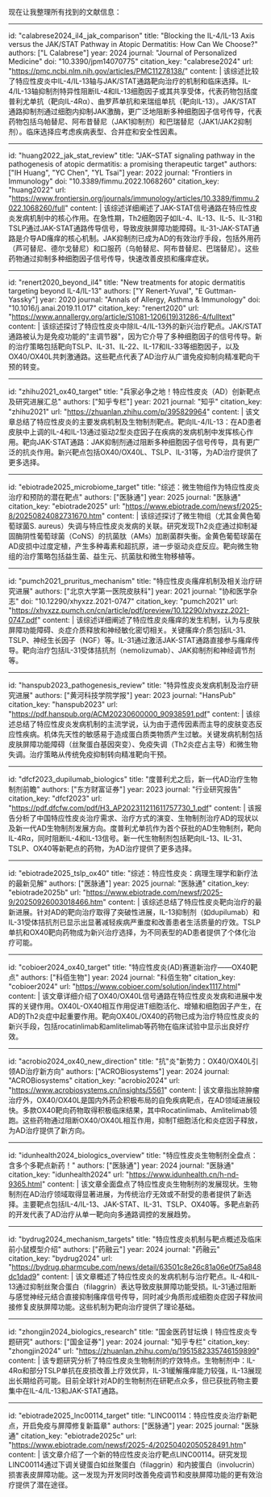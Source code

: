 现在让我整理所有找到的文献信息：

----
id: "calabrese2024_il4_jak_comparison"
title: "Blocking the IL-4/IL-13 Axis versus the JAK/STAT Pathway in Atopic Dermatitis: How Can We Choose?"
authors: ["L Calabrese"]
year: 2024
journal: "Journal of Personalized Medicine"
doi: "10.3390/jpm14070775"
citation_key: "calabrese2024"
url: "https://pmc.ncbi.nlm.nih.gov/articles/PMC11278138/"
content: |
  该综述比较了特应性皮炎中IL-4/IL-13轴与JAK/STAT通路靶向治疗的机制和临床选择。IL-4/IL-13轴抑制剂特异性阻断IL-4和IL-13细胞因子或其共享受体，代表药物包括度普利尤单抗（靶向IL-4Rα）、曲罗芦单抗和来瑞组单抗（靶向IL-13）。JAK/STAT通路抑制剂通过细胞内抑制JAK激酶，更广泛地阻断多种细胞因子信号传导，代表药物包括乌帕替尼、阿布昔替尼（JAK1抑制剂）和巴瑞替尼（JAK1/JAK2抑制剂）。临床选择应考虑疾病表型、合并症和安全性因素。

----
id: "huang2022_jak_stat_review"
title: "JAK–STAT signaling pathway in the pathogenesis of atopic dermatitis: a promising therapeutic target"
authors: ["IH Huang", "YC Chen", "YL Tsai"]
year: 2022
journal: "Frontiers in Immunology"
doi: "10.3389/fimmu.2022.1068260"
citation_key: "huang2022"
url: "https://www.frontiersin.org/journals/immunology/articles/10.3389/fimmu.2022.1068260/full"
content: |
  该综述详细阐述了JAK-STAT信号通路在特应性皮炎发病机制中的核心作用。在急性期，Th2细胞因子如IL-4、IL-13、IL-5、IL-31和TSLP通过JAK-STAT通路传导信号，导致皮肤屏障功能障碍。IL-31-JAK-STAT通路是介导AD瘙痒的核心机制。JAK抑制剂已成为AD的有效治疗手段，包括外用药（芦可替尼、德尔戈替尼）和口服药（乌帕替尼、阿布昔替尼、巴瑞替尼）。这些药物通过抑制多种细胞因子信号传导，快速改善皮损和瘙痒症状。

----
id: "renert2020_beyond_il4"
title: "New treatments for atopic dermatitis targeting beyond IL-4/IL-13"
authors: ["Y Renert-Yuval", "E Guttman-Yassky"]
year: 2020
journal: "Annals of Allergy, Asthma & Immunology"
doi: "10.1016/j.anai.2019.11.017"
citation_key: "renert2020"
url: "https://www.annallergy.org/article/S1081-1206(19)31286-4/fulltext"
content: |
  该综述探讨了特应性皮炎中除IL-4/IL-13外的新兴治疗靶点。JAK/STAT通路被认为是免疫功能的"主调节器"，因为它介导了多种细胞因子的信号传导。新的治疗策略包括靶向TSLP、IL-31、IL-22、IL-17和IL-33等细胞因子，以及OX40/OX40L共刺激通路。这些靶点代表了AD治疗从广谱免疫抑制向精准靶向干预的转变。

----
id: "zhihu2021_ox40_target"
title: "兵家必争之地！特应性皮炎（AD）创新靶点及研究进展汇总"
authors: ["知乎专栏"]
year: 2021
journal: "知乎"
citation_key: "zhihu2021"
url: "https://zhuanlan.zhihu.com/p/395829964"
content: |
  该文章总结了特应性皮炎的主要发病机制及生物制剂靶点。靶向IL-4/IL-13：在AD患者皮肤中上调的IL-4和IL-13通过驱动2型炎症因子在疾病的发病机制中发挥核心作用。靶向JAK-STAT通路：JAK抑制剂通过阻断多种细胞因子信号传导，具有更广泛的抗炎作用。新兴靶点包括OX40/OX40L、TSLP、IL-31等，为AD治疗提供了更多选择。

----
id: "ebiotrade2025_microbiome_target"
title: "综述：微生物组作为特应性皮炎治疗和预防的潜在靶点"
authors: ["医脉通"]
year: 2025
journal: "医脉通"
citation_key: "ebiotrade2025"
url: "https://www.ebiotrade.com/newsf/2025-8/20250824082731670.htm"
content: |
  该综述探讨了微生物组（尤其金黄色葡萄球菌S. aureus）失调与特应性皮炎发病的关联。研究发现Th2炎症通过抑制凝固酶阴性葡萄球菌（CoNS）的抗菌肽（AMs）加剧菌群失衡。金黄色葡萄球菌在AD皮损中过度定植，产生多种毒素和超抗原，进一步驱动炎症反应。靶向微生物组的治疗策略包括益生菌、益生元、抗菌肽和微生物移植等。

----
id: "pumch2021_pruritus_mechanism"
title: "特应性皮炎瘙痒机制及相关治疗研究进展"
authors: ["北京大学第一医院皮肤科"]
year: 2021
journal: "协和医学杂志"
doi: "10.12290/xhyxzz.2021-0747"
citation_key: "pumch2021"
url: "https://xhyxzz.pumch.cn/cn/article/pdf/preview/10.12290/xhyxzz.2021-0747.pdf"
content: |
  该综述详细阐述了特应性皮炎瘙痒的发生机制，认为与皮肤屏障功能障碍、炎症介质释放和神经敏化密切相关。关键瘙痒介质包括IL-31、TSLP、神经生长因子（NGF）等。IL-31通过激活JAK-STAT通路直接参与瘙痒传导。靶向治疗包括IL-31受体拮抗剂（nemolizumab）、JAK抑制剂和神经调节剂等。

----
id: "hanspub2023_pathogenesis_review"
title: "特异性皮炎发病机制及治疗研究进展"
authors: ["黄河科技学院学报"]
year: 2023
journal: "HansPub"
citation_key: "hanspub2023"
url: "https://pdf.hanspub.org/ACM20230600000_90938591.pdf"
content: |
  该综述总结了特应性皮炎发病机制的主流学说，认为由于遗传因素而主导的皮肤变态反应性疾病。机体先天性的敏感易于造成蛋白质类物质产生过敏。关键发病机制包括皮肤屏障功能障碍（丝聚蛋白基因突变）、免疫失调（Th2炎症占主导）和微生物失调。治疗策略从传统免疫抑制转向精准靶向干预。

----
id: "dfcf2023_dupilumab_biologics"
title: "度普利尤之后，新一代AD治疗生物制剂前瞻"
authors: ["东方财富证券"]
year: 2023
journal: "行业研究报告"
citation_key: "dfcf2023"
url: "https://pdf.dfcfw.com/pdf/H3_AP202311211611757730_1.pdf"
content: |
  该报告分析了中国特应性皮炎治疗需求、治疗方式的演变、生物制剂治疗AD的现状以及新一代AD生物制剂发展方向。度普利尤单抗作为首个获批的AD生物制剂，靶向IL-4Rα，同时阻断IL-4和IL-13信号。新一代生物制剂包括靶向IL-13、IL-31、TSLP、OX40等新靶点的药物，为AD治疗提供了更多选择。

----
id: "ebiotrade2025_tslp_ox40"
title: "综述：特应性皮炎：病理生理学和新疗法的最新见解"
authors: ["医脉通"]
year: 2025
journal: "医脉通"
citation_key: "ebiotrade2025b"
url: "https://www.ebiotrade.com/newsf/2025-9/20250926003018466.htm"
content: |
  该综述总结了特应性皮炎靶向治疗的最新进展。针对AD的靶向治疗取得了突破性进展，IL-13抑制剂（如dupilumab）和IL-31受体拮抗剂已显示出显著减轻疾病严重度和改善患者生活质量的疗效。TSLP单抗和OX40靶向药物成为新兴治疗选择，为不同表型的AD患者提供了个体化治疗可能。

----
id: "cobioer2024_ox40_target"
title: "特应性皮炎(AD)赛道新治疗——OX40靶点"
authors: ["科佰生物"]
year: 2024
journal: "科佰生物"
citation_key: "cobioer2024"
url: "https://www.cobioer.com/solution/index1117.html"
content: |
  该文章详细介绍了OX40/OX40L信号通路在特应性皮炎发病和进展中发挥的关键作用。OX40L-OX40相互作用促进T细胞活化、增殖和细胞因子产生，在AD的Th2炎症中起重要作用。靶向OX40L/OX40的药物已成为治疗特应性皮炎的新兴手段，包括rocatinlimab和amlitelimab等药物在临床试验中显示出良好疗效。

----
id: "acrobio2024_ox40_new_direction"
title: "抗\"炎\"新势力：OX40/OX40L引领AD治疗新方向"
authors: ["ACROBiosystems"]
year: 2024
journal: "ACROBiosystems"
citation_key: "acrobio2024"
url: "https://www.acrobiosystems.cn/insights/5561"
content: |
  该文章指出除肿瘤治疗外，OX40/OX40L是国内外药企积极布局的自免疾病靶点，在AD领域进展较快。多款OX40靶向药物取得积极临床结果，其中Rocatinlimab、Amlitelimab领跑。这些药物通过阻断OX40/OX40L相互作用，抑制T细胞活化和炎症因子释放，为AD治疗提供了新方向。

----
id: "idunhealth2024_biologics_overview"
title: "特应性皮炎生物制剂全盘点：含多个多靶点新药！"
authors: ["医脉通"]
year: 2024
journal: "医脉通"
citation_key: "idunhealth2024"
url: "https://www.idunhealth.cn/h-nd-9365.html"
content: |
  该文章全面盘点了特应性皮炎生物制剂的发展现状。生物制剂在AD治疗领域取得显著进展，为传统治疗无效或不耐受的患者提供了新选择。主要靶点包括IL-4/IL-13、JAK-STAT、IL-31、TSLP、OX40等。多靶点新药的开发代表了AD治疗从单一靶向向多通路调控的发展趋势。

----
id: "bydrug2024_mechanism_targets"
title: "特应性皮炎机制与靶点概述及临床前小鼠模型介绍"
authors: ["药融云"]
year: 2024
journal: "药融云"
citation_key: "bydrug2024"
url: "https://bydrug.pharmcube.com/news/detail/63501c8e26c81a06e0f75a848dc1dad9"
content: |
  该文章概述了特应性皮炎的发病机制与治疗靶点。IL-4和IL-13通过抑制丝聚合蛋白（filaggrin）表达导致皮肤屏障功能受损。IL-31通过阻断与感觉神经元结合直接抑制瘙痒信号传导，同时减少角质形成细胞炎症因子释放间接修复皮肤屏障功能。这些机制为靶向治疗提供了理论基础。

----
id: "zhongjin2024_biologics_research"
title: "国金医药甘坛焕丨特应性皮炎专题研究"
authors: ["国金证券"]
year: 2024
journal: "知乎专栏"
citation_key: "zhongjin2024"
url: "https://zhuanlan.zhihu.com/p/1951582335746159899"
content: |
  该专题研究分析了特应性皮炎生物制剂的疗效特点。生物制剂中：IL-4Rα和部分TSLP单抗在皮损改善上疗效优异，IL-31缓解瘙痒能力较强，IL-13展现出长期给药可能。目前全球针对AD的生物制剂在研靶点众多，但已获批药物主要集中在IL-4/IL-13和JAK-STAT通路。

----
id: "ebiotrade2025_lnc00114_target"
title: "LINC00114：特应性皮炎治疗新靶点，开启免疫与屏障修复新篇章"
authors: ["医脉通"]
year: 2025
journal: "医脉通"
citation_key: "ebiotrade2025c"
url: "https://www.ebiotrade.com/newsf/2025-4/20250402050528491.htm"
content: |
  该文章介绍了一个新的特应性皮炎治疗靶点LINC00114。研究发现LINC00114通过下调关键蛋白如丝聚蛋白（filaggrin）和内披蛋白（involucrin）损害表皮屏障功能。这一发现为开发同时改善免疫调节和皮肤屏障功能的更有效治疗提供了潜在途径。